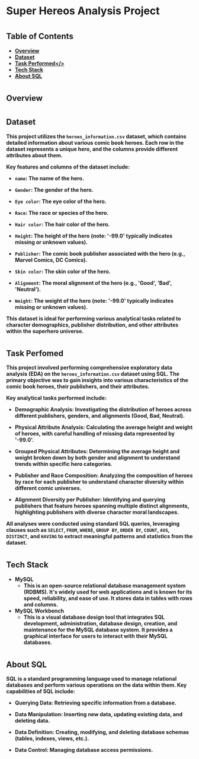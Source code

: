 
<h1>Super Hereos Analysis Project</h1>
<h1></h1>

<h2>Table of Contents</h2>
  
   - [<b>Overview</b>](https://github.com/LashawnFofung/Super-Heroes-Analysis-Project/blob/main/README.md#overview)
   - [<b>Dataset</b>](https://github.com/LashawnFofung/Super-Heroes-Analysis-Project/blob/main/README.md#dataset)
   - [<b>Task Performed</>](https://github.com/LashawnFofung/Super-Heroes-Analysis-Project/blob/main/README.md#task-perfomed)
   - [<b>Tech Stack</b>](https://github.com/LashawnFofung/Super-Heroes-Analysis-Project/blob/main/README.md#tech-stack)
   - [<b>About SQL</b>](https://github.com/LashawnFofung/Super-Heroes-Analysis-Project/blob/main/README.md#about-sql)



<h1></h1>


<h2>Overview</h2>

<h1></h1>

<h2>Dataset</h2>

This project utilizes the `heroes_information.csv` dataset, which contains detailed information about various comic book heroes. Each row in the dataset represents a unique hero, and the columns provide different attributes about them.

Key features and columns of the dataset include:

  -  `name`: The name of the hero.
  
  -  `Gender`: The gender of the hero.
  
  -  `Eye color`: The eye color of the hero.
  
  -  `Race`: The race or species of the hero.
  
  -  `Hair color`: The hair color of the hero.
  
  -  `Height`: The height of the hero (note: '-99.0' typically indicates missing or unknown values).
  
  -  `Publisher`: The comic book publisher associated with the hero (e.g., Marvel Comics, DC Comics).
  
  -  `Skin color`: The skin color of the hero.
  
  -  `Alignment`: The moral alignment of the hero (e.g., 'Good', 'Bad', 'Neutral').
  
  -  `Weight`: The weight of the hero (note: '-99.0' typically indicates missing or unknown values).

This dataset is ideal for performing various analytical tasks related to character demographics, publisher distribution, and other attributes within the superhero universe.


<h1></h1>


<h2>Task Perfomed</h2>

This project involved performing comprehensive exploratory data analysis (EDA) on the `heroes_information.csv` dataset using SQL. The primary objective was to gain insights into various characteristics of the comic book heroes, their publishers, and their attributes.

Key analytical tasks performed include:

  - <b>Demographic Analysis:</b> Investigating the distribution of heroes across different publishers, genders, and alignments (Good, Bad, Neutral).

  - <b>Physical Attribute Analysis:</b> Calculating the average height and weight of heroes, with careful handling of missing data represented by '-99.0'.

  - <b>Grouped Physical Attributes:</b> Determining the average height and weight broken down by both gender and alignment to understand trends within specific hero categories.

  - <b>Publisher and Race Composition:</b> Analyzing the composition of heroes by race for each publisher to understand character diversity within different comic universes.

  - <b>Alignment Diversity per Publisher:</b> Identifying and querying publishers that feature heroes spanning multiple distinct alignments, highlighting publishers with diverse character moral landscapes.

All analyses were conducted using standard SQL queries, leveraging clauses such as `SELECT`, `FROM`, `WHERE`, `GROUP BY`, `ORDER BY`, `COUNT`, `AVG`, `DISTINCT`, and `HAVING` to extract meaningful patterns and statistics from the dataset.


<h1></h1>

<h2>Tech Stack</h2>
 
  - <b>MySQL</b>
    - This is an open-source relational database management system (RDBMS). It's widely used for web applications and is known for its speed, reliability, and ease of use. It stores data in tables with rows and columns.
  - <b>MySQL Workbench</b>
    - This is a visual database design tool that integrates SQL development, administration, database design, creation, and maintenance for the MySQL database system. It provides a graphical interface for users to interact with their MySQL databases.

<h1></h1>

<h2>About SQL</h2>

SQL is a standard programming language used to manage relational databases and perform various operations on the data within them. Key capabilities of SQL include:

  - <b>Querying Data:</b> Retrieving specific information from a database.

  - <b>Data Manipulation:</b> Inserting new data, updating existing data, and deleting data.

  - <b>Data Definition:</b> Creating, modifying, and deleting database schemas (tables, indexes, views, etc.).

  - <b>Data Control:</b> Managing database access permissions.

<h1></h1>



